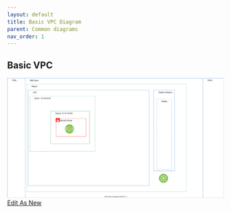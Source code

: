 ```yaml
---
layout: default
title: Basic VPC Diagram
parent: Common diagrams  
nav_order: 1
---
```


## Basic VPC
![Self-editing Diagram](vpc-template.svg)
<a href="https://app.diagrams.net/#Uhttps%3A%2F%2Fraw.githubusercontent.com%2Fcloud-design-dev%2Fcloud-design-dev.github.io%2Fmain%2Fdocs%2Fdiagrams%2Fvpc-template.svg" target="_blank">Edit As New</a>
